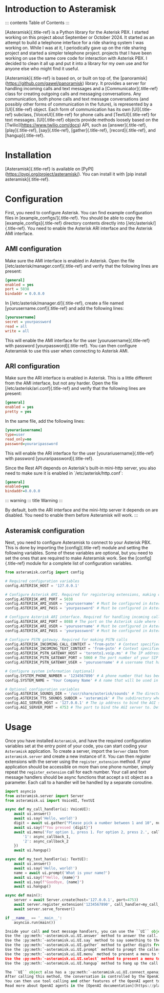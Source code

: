 # Introduction to Asteramisk

::: contents
Table of Contents
:::

[Asteramisk]{.title-ref} is a Python library for the Asterisk PBX. I
started working on this project about September or October 2024. It
started as an attempt to build a telephone interface for a ride sharing
system I was working on. While I was at it, I periodically gave up on
the ride sharing project and started a simpler telephone project.
projects that I have been working on use the same core code for
interaction with Asterisk PBX. I decided to clean it all up and put it
into a library for my own use and for anyone else who might find it
useful.

[Asteramisk]{.title-ref} is based on, or built on top of, the
\[panoramisk\](<https://github.com/gawel/panoramisk>) library. It
provides a server for handling incoming calls and text messages and a
[Communicator]{.title-ref} class for creating outgoing calls and
messaging conversations. Any communication, both phone calls and text
message conversations (and possibly other forms of communication in the
future), is represented by a [UI]{.title-ref} object. Each form of
communication has its own [UI]{.title-ref} subclass,
[VoiceUI]{.title-ref} for phone calls and [TextUI]{.title-ref} for text
messages. [UI]{.title-ref} objects provide methods loosely based on the
\[Twilio\](<https://www.twilio.com/docs>) API, such as
[answer]{.title-ref}, [play]{.title-ref}, [say]{.title-ref},
[gather]{.title-ref}, [record]{.title-ref}, and [hangup]{.title-ref}.

# Installation

[Asteramisk]{.title-ref} is available on
\[PyPI\](<https://pypi.org/project/asteramisk/>). You can install it
with [pip install asteramisk]{.title-ref}.

# Configuration

First, you need to configure Asterisk. You can find example
configuration files in [example_configs/]{.title-ref}. You should be
able to copy the [example_configs]{.title-ref} directory contents
directly into [/etc/asterisk/]{.title-ref}. You need to enable the
Asterisk ARI interface and the Asterisk AMI interface.

## AMI configuration

Make sure the AMI interface is enabled in Asterisk. Open the file
[/etc/asterisk/manager.conf]{.title-ref} and verify that the following
lines are present:

``` ini
[general]
enabled = yes
port = 5038
bindaddr = 0.0.0.0
```

In [/etc/asterisk/manager.d/]{.title-ref}, create a file named
[yourusername.conf]{.title-ref} and add the following lines:

``` ini
[yourusername]
secret = yourpassword
read = all
write = all
```

This will enable the AMI interface for the user
[yourusername]{.title-ref} with password [yourpassword]{.title-ref}. You
can then configure Asteramisk to use this user when connecting to
Asterisk AMI.

## ARI configuration

Make sure the ARI interface is enabled in Asterisk. This is a little
different from the AMI interface, but not any harder. Open the file
[/etc/asterisk/ari.conf]{.title-ref} and verify that the following lines
are present:

``` ini
[general]
enabled = yes
pretty = yes
```

In the same file, add the following lines:

``` ini
[yourariusername]
type=user
read_only=no
password=youraripassword
```

This will enable the ARI interface for the user
[yourariusername]{.title-ref} with password
[youraripassword]{.title-ref}.

Since the Rest API depends on Asterisk\'s built-in mini-http server, you
also need to make sure it is enabled in \`/etc/asterisk/http.conf\`:

``` ini
[general]
enabled=yes
bindaddr=0.0.0.0
```

::: warning
::: title
Warning
:::

By default, both the ARI interface and the mini-http server it depends
on are disabled. You need to enable them before Asteramisk will work.
:::

## Asteramisk configuration

Next, you need to configure Asteramisk to connect to your Asterisk PBX.
This is done by importing the [config]{.title-ref} module and setting
the following variables. Some of these variables are optional, but you
need to set the ones that are required to make Asteramisk work. See the
[config]{.title-ref} module for a complete list of configuration
variables.

``` python
from asteramisk.config import config

# Required configuration variables
config.ASTERISK_HOST = '127.0.0.1'

# Configure Asterisk AMI. Required for registering extensions, making calls and sending text messages
config.ASTERISK_AMI_PORT = 5038
config.ASTERISK_AMI_USER = 'yourusername' # Must be configured in Asterisk manager.conf
config.ASTERISK_AMI_PASS = 'yourpassword' # Must be configured in Asterisk manager.conf

# Configure Asterisk ARI interface. Required for handling incoming calls, playing audio, and general control of the call
config.ASTERISK_ARI_PORT = 8088 # The port on the Asterisk side where the Asterisk Rest API will be listening. Default is 8088
config.ASTERISK_ARI_USER = 'yourusername' # Must be configured in Asterisk ari.conf
config.ASTERISK_ARI_PASS = 'yourpassword' # Must be configured in Asterisk ari.conf

# Configure PSTN gateway. Required for making PSTN calls
config.ASTERISK_INCOMING_CALL_CONTEXT = 'from-pstn' # Context specified in context=yourcontext in Asterisk pjsip.conf under your endpoint configuration
config.ASTERISK_INCOMING_TEXT_CONTEXT = 'from-pstn' # Context specified in message_context=yourcontext in Asterisk pjsip.conf under your endpoint configuration
config.ASTERISK_PSTN_GATEWAY_HOST = 'toronto1.voip.ms' # The IP address or hostname of your SIP service provider. The POP server for PSTN calls
config.ASTERISK_PSTN_GATEWAY_PORT = 5060 # The port number of your SIP service provider
config.ASTERISK_PSTN_GATEWAY_USER = 'yourusername' # A username that has been configured with your SIP provider for authentication to your SIP account. Asteramisk needs it for outgoing PSTN calls

# Configure system information (optional)
config.SYSTEM_PHONE_NUMBER = '1234567890' # A phone number that has been configured with your SIP provider to be routed to your Asterisk endpoint
config.SYSTEM_NAME = 'Your Company Name' # A name that will be used in outgoing calls and text messages

# Optional configuration variables
config.ASTERISK_SOUNDS_DIR = '/usr/share/asterisk/sounds' # The directory where Asterisk stores its sound files. You need to set this only if you have changed the default location on the Asterisk side
config.ASTERISK_TTS_SOUNDS_SUBDIR = 'asteramisk' # The subdirectory where Asteramisk stores its TTS sound files. The default is fine, unless you don't like defaults, or unless you simply love writing unnecessary configuration.
config.AGI_SERVER_HOST = '127.0.0.1' # The ip address to bind the AGI server to. Default is 127.0.0.1
config.AGI_SERVER_PORT = 4753 # The port to bind the AGI server to. Default is 4753. You need to change this if you are running multiple instances of projects that use Asteramisk
```

# Usage

Once you have installed `Asteramisk`, and have the required
configuration variables set at the entry point of your code, you can
start coding your `Asteramisk` application. To create a server, import
the `Server` class from `asteramisk.server` and create a new instance of
it. You can then register extensions with the server using the
`register_extension` method. If your application should be accessible on
more than one phone number, simply repeat the `register_extension` call
for each number. Your call and text message handlers should be async
functions that accept a `UI` object as a parameter. Each call to a
handler will be handled by a separate coroutine.

``` python
import asyncio
from asteramisk.server import Server
from asteramisk.ui import VoiceUI, TextUI

async def my_call_handler(ui: VoiceUI):
    await ui.answer()
    await ui.say('Hello, world!')
    digit = await ui.gather("Please pick a number between 1 and 10", num_digits=1)
    await ui.say(f"You pressed {digit}")
    await ui.menu('For option 1, press 1. For option 2, press 2.', callbacks={
        '1': async_callback_1,
        '2': async_callback_2
    })
    await ui.hangup()

async def my_text_handler(ui: TextUI):
    await ui.answer()
    await ui.say('Hello, world!')
    name = await ui.prompt('What is your name?')
    await ui.say(f"Hello, {name}")
    await ui.say(f"Goodbye, {name}")
    await ui.hangup()

async def main():
    server = await Server.create(host='127.0.0.1', port=4753)
    await server.register_extension('1234567890', call_handler=my_call_handler, text_handler=my_text_handler)
    await server.serve_forever()

if __name__ == '__main__':
    asyncio.run(main())

Inside your call and text message handlers, you can use the ``UI`` object to control the call or text conversation.
Use the :py:meth:`~asteramisk.ui.UI.answer` method to answer the call.
Use the :py:meth:`~asteramisk.ui.UI.say` method to say something to the caller.
Use the :py:meth:`~asteramisk.ui.UI.gather` method to gather digits from the caller.
Use the :py:meth:`~asteramisk.ui.UI.prompt` method to prompt the caller for text input.
Use the :py:meth:`~asteramisk.ui.UI.menu` method to present a menu to the caller and call a specified callback for the user's choice.
Use the :py:meth:`~asteramisk.ui.UI.select` method to present a menu to the caller and get the user's choice.
Use the :py:meth:`~asteramisk.ui.UI.hangup` method to hang up the call.

The ``UI`` object also has a :py:meth:`~asteramisk.ui.UI.connect_openai_agent` method that allows you to connect your call or text conversation to an OpenAI agent.
After calling this method, the conversation is controlled by the OpenAI agent.
You can then use tool calling and other features of the OpenAI agent to control the conversation.
Read more about OpenAI agents in the [OpenAI documentation](https://platform.openai.com/docs/guides/agents).
```
